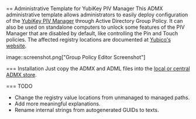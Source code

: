 == Administrative Template for YubiKey PIV Manager
This ADMX administrative template allows administrators to easily deploy configuration of the [YubiKey PIV Manager](https://github.com/Yubico/yubikey-piv-manager) through Active Directory Group Policy. It can also be used on standalone computers to unlock some features of the PIV Manager that are disabled by default, like controlling the Pin and Touch policies. The affected registry locations are documented at [Yubico's website](https://developers.yubico.com/yubikey-piv-manager/Settings_and_Group_Policy.html).

image::screenshot.png["Group Policy Editor Screenshot"]

=== Installation
Just copy the ADMX and ADML files into the [local or central ADMX store](https://msdn.microsoft.com/en-us/library/bb530196.aspx#manageadmxfiles_topic2).

=== TODO
- Change the registry value locations from unmanaged to managed paths.
- Add more meaningful explanations.
- Rename internal strings from autogenerated GUIDs to texts.
